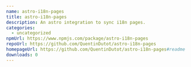 ```yaml
---
name: astro-i18n-pages
title: astro-i18n-pages
description: An astro integration to sync i18n pages.
categories:
  - uncategorized
npmUrl: https://www.npmjs.com/package/astro-i18n-pages
repoUrl: https://github.com/QuentinDutot/astro-i18n-pages
homepageUrl: https://github.com/QuentinDutot/astro-i18n-pages#readme
downloads: 0
---
```

